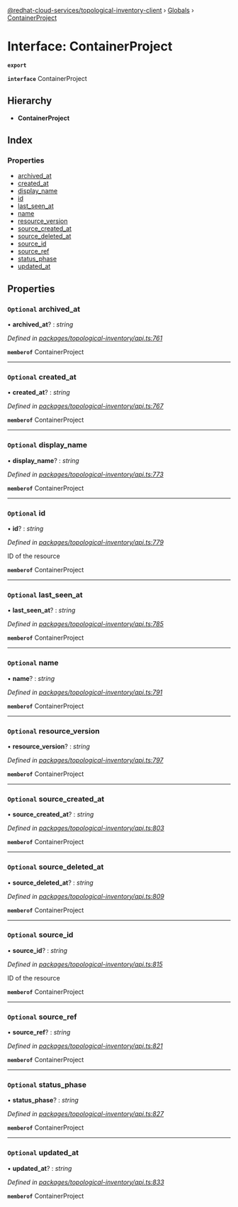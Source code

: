 [@redhat-cloud-services/topological-inventory-client](../README.md) › [Globals](../globals.md) › [ContainerProject](containerproject.md)

# Interface: ContainerProject

**`export`** 

**`interface`** ContainerProject

## Hierarchy

* **ContainerProject**

## Index

### Properties

* [archived_at](containerproject.md#optional-archived_at)
* [created_at](containerproject.md#optional-created_at)
* [display_name](containerproject.md#optional-display_name)
* [id](containerproject.md#optional-id)
* [last_seen_at](containerproject.md#optional-last_seen_at)
* [name](containerproject.md#optional-name)
* [resource_version](containerproject.md#optional-resource_version)
* [source_created_at](containerproject.md#optional-source_created_at)
* [source_deleted_at](containerproject.md#optional-source_deleted_at)
* [source_id](containerproject.md#optional-source_id)
* [source_ref](containerproject.md#optional-source_ref)
* [status_phase](containerproject.md#optional-status_phase)
* [updated_at](containerproject.md#optional-updated_at)

## Properties

### `Optional` archived_at

• **archived_at**? : *string*

*Defined in [packages/topological-inventory/api.ts:761](https://github.com/Hyperkid123/javascript-clients/blob/master/packages/topological-inventory/api.ts#L761)*

**`memberof`** ContainerProject

___

### `Optional` created_at

• **created_at**? : *string*

*Defined in [packages/topological-inventory/api.ts:767](https://github.com/Hyperkid123/javascript-clients/blob/master/packages/topological-inventory/api.ts#L767)*

**`memberof`** ContainerProject

___

### `Optional` display_name

• **display_name**? : *string*

*Defined in [packages/topological-inventory/api.ts:773](https://github.com/Hyperkid123/javascript-clients/blob/master/packages/topological-inventory/api.ts#L773)*

**`memberof`** ContainerProject

___

### `Optional` id

• **id**? : *string*

*Defined in [packages/topological-inventory/api.ts:779](https://github.com/Hyperkid123/javascript-clients/blob/master/packages/topological-inventory/api.ts#L779)*

ID of the resource

**`memberof`** ContainerProject

___

### `Optional` last_seen_at

• **last_seen_at**? : *string*

*Defined in [packages/topological-inventory/api.ts:785](https://github.com/Hyperkid123/javascript-clients/blob/master/packages/topological-inventory/api.ts#L785)*

**`memberof`** ContainerProject

___

### `Optional` name

• **name**? : *string*

*Defined in [packages/topological-inventory/api.ts:791](https://github.com/Hyperkid123/javascript-clients/blob/master/packages/topological-inventory/api.ts#L791)*

**`memberof`** ContainerProject

___

### `Optional` resource_version

• **resource_version**? : *string*

*Defined in [packages/topological-inventory/api.ts:797](https://github.com/Hyperkid123/javascript-clients/blob/master/packages/topological-inventory/api.ts#L797)*

**`memberof`** ContainerProject

___

### `Optional` source_created_at

• **source_created_at**? : *string*

*Defined in [packages/topological-inventory/api.ts:803](https://github.com/Hyperkid123/javascript-clients/blob/master/packages/topological-inventory/api.ts#L803)*

**`memberof`** ContainerProject

___

### `Optional` source_deleted_at

• **source_deleted_at**? : *string*

*Defined in [packages/topological-inventory/api.ts:809](https://github.com/Hyperkid123/javascript-clients/blob/master/packages/topological-inventory/api.ts#L809)*

**`memberof`** ContainerProject

___

### `Optional` source_id

• **source_id**? : *string*

*Defined in [packages/topological-inventory/api.ts:815](https://github.com/Hyperkid123/javascript-clients/blob/master/packages/topological-inventory/api.ts#L815)*

ID of the resource

**`memberof`** ContainerProject

___

### `Optional` source_ref

• **source_ref**? : *string*

*Defined in [packages/topological-inventory/api.ts:821](https://github.com/Hyperkid123/javascript-clients/blob/master/packages/topological-inventory/api.ts#L821)*

**`memberof`** ContainerProject

___

### `Optional` status_phase

• **status_phase**? : *string*

*Defined in [packages/topological-inventory/api.ts:827](https://github.com/Hyperkid123/javascript-clients/blob/master/packages/topological-inventory/api.ts#L827)*

**`memberof`** ContainerProject

___

### `Optional` updated_at

• **updated_at**? : *string*

*Defined in [packages/topological-inventory/api.ts:833](https://github.com/Hyperkid123/javascript-clients/blob/master/packages/topological-inventory/api.ts#L833)*

**`memberof`** ContainerProject
